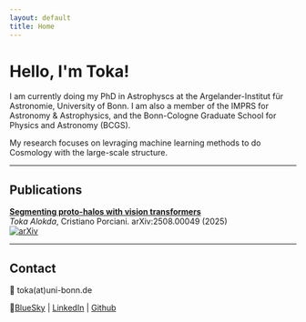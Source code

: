 ```yaml
---
layout: default
title: Home
---
```


# Hello, I'm Toka!

I am currently doing my PhD in Astrophyscs at the Argelander-Institut für Astronomie, University of Bonn. I am also a member of the IMPRS for Astronomy & Astrophysics, and the Bonn-Cologne Graduate School for Physics and Astronomy (BCGS).

My research focuses on levraging machine learning methods to do Cosmology with the large-scale structure.

---
## Publications

**[Segmenting proto-halos with vision transformers](https://arxiv.org/abs/2508.00049)**  
   *Toka Alokda*, Cristiano Porciani. arXiv:2508.00049 (2025)  
   [![arXiv](https://img.shields.io/badge/arXiv-2508.00049-b31b1b.svg)](https://arxiv.org/abs/2508.00049)

---

## Contact

📧 toka(at)uni-bonn.de

🔗[BlueSky](https://bsky.app/profile/astrotoka.bsky.social) | [LinkedIn](https://www.linkedin.com/in/tokaalokda) | [Github](https://github.com/tokaalokda)
